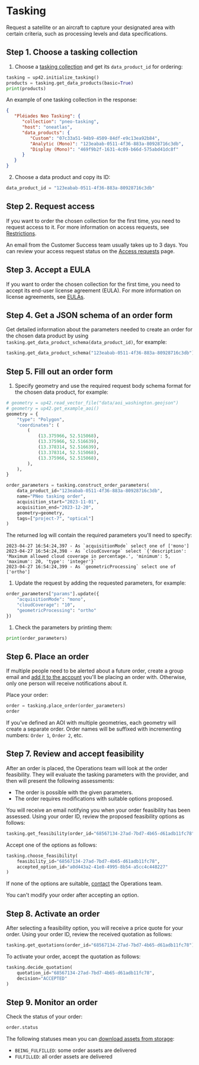 # Tasking

Request a satellite or an aircraft to capture your designated area with certain criteria, such as processing levels and data specifications.

## Step 1. Choose a tasking collection

1. Choose a [tasking collection](https://docs.up42.com/data/datasets) and get its `data_product_id` for ordering:
  ```python
  tasking = up42.initialize_tasking()
  products = tasking.get_data_products(basic=True)
  print(products)
  ```
  An example of one tasking collection in the response:
  ```json
  {
     "Pléiades Neo Tasking": {
        "collection": "pneo-tasking",
        "host": "oneatlas",
        "data_products": {
           "Custom": "07c33a51-94b9-4509-84df-e9c13ea92b84",
           "Analytic (Mono)": "123eabab-0511-4f36-883a-80928716c3db",
           "Display (Mono)": "469f9b2f-1631-4c09-b66d-575abd41dc8f"
        }
     }
  }
  ```

2. Choose a data product and copy its ID:
  ```python
  data_product_id = "123eabab-0511-4f36-883a-80928716c3db"
  ```

## Step 2. Request access

If you want to order the chosen collection for the first time, you need to request access to it. For more information on access requests, see [Restrictions](https://docs.up42.com/getting-started/restrictions#tasking-collections).

An email from the Customer Success team usually takes up to 3 days. You can review your access request status on the [Access requests](https://console.up42.com/settings/access) page.

## Step 3. Accept a EULA

If you want to order the chosen collection for the first time, you need to accept its end-user license agreement (EULA). For more information on license agreements, see [EULAs](https://docs.up42.com/getting-started/account/eulas).

## Step 4. Get a JSON schema of an order form

Get detailed information about the parameters needed to create an order for the chosen data product by using `tasking.get_data_product_schema(data_product_id)`, for example:
```python
tasking.get_data_product_schema("123eabab-0511-4f36-883a-80928716c3db")
```

## Step 5. Fill out an order form

1. Specify geometry and use the required request body schema format for the chosen data product, for example:
  ```python
  # geometry = up42.read_vector_file("data/aoi_washington.geojson")
  # geometry = up42.get_example_aoi()
  geometry = {
      "type": "Polygon",
      "coordinates": (
          (
              (13.375966, 52.515068),
              (13.375966, 52.516639),
              (13.378314, 52.516639),
              (13.378314, 52.515068),
              (13.375966, 52.515068),
          ),
      ),
  }

  order_parameters = tasking.construct_order_parameters(
      data_product_id="123eabab-0511-4f36-883a-80928716c3db",
      name="PNeo tasking order",
      acquisition_start="2023-11-01",
      acquisition_end="2023-12-20",
      geometry=geometry,
      tags=["project-7", "optical"]
  )
  ```
  The returned log will contain the required parameters you'll need to specify:
  ```text
  2023-04-27 16:54:24,397 - As `acquisitionMode` select one of ['mono']
  2023-04-27 16:54:24,398 - As `cloudCoverage` select `{'description': 'Maximum allowed cloud coverage in percentage.', 'minimum': 5, 'maximum': 20, 'type': 'integer'}`
  2023-04-27 16:54:24,399 - As `geometricProcessing` select one of ['ortho']
  ```

1. Update the request by adding the requested parameters, for example:
  ```python
  order_parameters["params"].update({
      "acquisitionMode": "mono",
      "cloudCoverage": "10",
      "geometricProcessing": "ortho"
  })
  ```

1. Check the parameters by printing them:
  ```python
  print(order_parameters)
  ```

## Step 6. Place an order

If multiple people need to be alerted about a future order, create a group email and [add it to the account](https://docs.up42.com/getting-started/account/management#change-your-email) you'll be placing an order with. Otherwise, only one person will receive notifications about it.

Place your order:
```python
order = tasking.place_order(order_parameters)
order
```

If you've defined an AOI with multiple geometries, each geometry will create a separate order. Order names will be suffixed with incrementing numbers: `Order 1`, `Order 2`, etc.

## Step 7. Review and accept feasibility

After an order is placed, the Operations team will look at the order feasibility. They will evaluate the tasking parameters with the provider, and then will present the following assessments:

- The order is possible with the given parameters.
- The order requires modifications with suitable options proposed.

You will receive an email notifying you when your order feasibility has been assessed. Using your order ID, review the proposed feasibility options as follows:
```python
tasking.get_feasibility(order_id="68567134-27ad-7bd7-4b65-d61adb11fc78")
```

Accept one of the options as follows:
```python
tasking.choose_feasibility(
    feasibility_id="68567134-27ad-7bd7-4b65-d61adb11fc78",
    accepted_option_id="a0d443a2-41e8-4995-8b54-a5cc4c448227"
)
```

If none of the options are suitable, [contact](https://up42.com/company/contact-ordering) the Operations team.

You can't modify your order after accepting an option.

## Step 8. Activate an order

After selecting a feasibility option, you will receive a price quote for your order. Using your order ID, review the received quotation as follows:
```python
tasking.get_quotations(order_id="68567134-27ad-7bd7-4b65-d61adb11fc78")
```

To activate your order, accept the quotation as follows:
```python
tasking.decide_quotation(
    quotation_id="68567134-27ad-7bd7-4b65-d61adb11fc78",
    decision="ACCEPTED"
)
```

## Step 9. Monitor an order

Check the status of your order:
```python
order.status
```
The following statuses mean you can [download assets from storage](storage.md):

- `BEING_FULFILLED`: some order assets are delivered
- `FULFILLED`: all order assets are delivered
